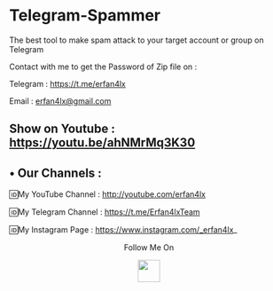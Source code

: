 # Telegram-Spammer
The best tool to make spam attack to your target account or group on Telegram

Contact with me to get the Password of Zip file on :

 Telegram : https://t.me/erfan4lx
  
 Email : erfan4lx@gmail.com
  
  ## Show on Youtube : https://youtu.be/ahNMrMq3K30
 
## • Our Channels : 

🆔My YouTube Channel : http://youtube.com/erfan4lx

🆔My Telegram Channel : https://t.me/Erfan4lxTeam

🆔My Instagram Page : https://www.instagram.com/_erfan4lx_


<p align="center">
  Follow Me On
</p>
<p align="center">
  <a href="https://www.youtube.com/c/erfan4lx?sub_confirmation=1">
    <img src="https://www.iconsdb.com/icons/preview/black/youtube-4-xxl.png" width="40" height="40">
  </a>
</p>
